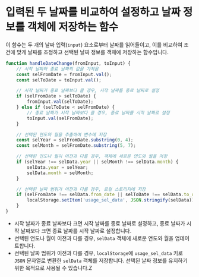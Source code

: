 # 입력된 두 날짜를 비교하여 설정하고 날짜 정보를 객체에 저장하는 함수

이 함수는 두 개의 날짜 입력(`input`) 요소로부터 날짜를 읽어들이고, 이를 비교하여 조건에 맞게 날짜를 조정하고 선택된 날짜 정보를 객체에 저장하는 함수입니다.

```js
function handleDateChange(fromInput, toInput) {
    // 시작 날짜와 종료 날짜의 값을 가져옴
    const selFromDate = fromInput.val();
    const selToDate = toInput.val();

    // 시작 날짜가 종료 날짜보다 클 경우, 시작 날짜를 종료 날짜로 설정
    if (selFromDate > selToDate) {
        fromInput.val(selToDate);
    } else if (selToDate < selFromDate) {
        // 종료 날짜가 시작 날짜보다 클 경우, 종료 날짜를 시작 날짜로 설정
        toInput.val(selFromDate);
    }

    // 선택된 연도와 월을 추출하여 변수에 저장
    const selYear = selFromDate.substring(0, 4);
    const selMonth = selFromDate.substring(5, 7);

    // 선택된 연도나 월이 이전과 다를 경우, 객체에 새로운 연도와 월을 저장
    if (selYear !== selData.year || selMonth !== selData.month) {
        selData.year = selYear;
        selData.month = selMonth;
    }

    // 선택된 날짜 범위가 이전과 다를 경우, 로컬 스토리지에 저장
    if (selFromDate !== selData.from_date || selToDate !== selData.to_date) {
        localStorage.setItem('usage_sel_data', JSON.stringify(selData));
    }
}
```

- 시작 날짜가 종료 날짜보다 크면 시작 날짜를 종료 날짜로 설정하고, 종료 날짜가 시작 날짜보다 크면 종료 날짜를 시작 날짜로 설정합니다.
- 선택된 연도나 월이 이전과 다를 경우, `selData` 객체에 새로운 연도와 월을 업데이트합니다.
- 선택된 날짜 범위가 이전과 다를 경우, `localStorage`에 `usage_sel_data` 키로 `JSON` 문자열로 변환한 `selData` 객체를 저장합니다. 선택된 날짜 정보를 유지하기 위한 목적으로 사용될 수 있습니다.Z

